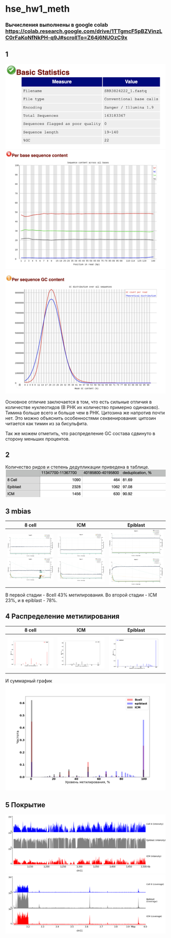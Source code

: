 # hse_hw1_meth
### Вычисления выполнены в google colab https://colab.research.google.com/drive/1TTgmcF5pBZVinzLC0rFaKoNfNkPH-q9J#scrollTo=Z64j6NUOzC9x

## 1
![](img/1q.png)
![](img/2q.png)
![](img/3q.png)
 
Основное отличие заключается в том, что есть сильные отличия в количестве нуклеотидов (В РНК их количество примерно одинаково). Тимина больше всего и больше чем в РНК. Цитозина же напротив почти нет. Это можно объяснить особенностями секвенирования: цитозин читается как тимин из за бисульфита.

Так же можем отметить, что распределение GC состава сдвинуто в сторону меньших процентов.

## 2
Количество ридов и степень дедупликации приведена в таблице.
![](img/img1.png)

## 3 mbias
8 cell |	ICM |  Epiblast
-|-|-
![](img/4.png) |	![](img/2.png) |	![](img/3.png)

В первой стадии - 8cell 43% метилирования. Во второй стадии -  ICM 23%, и в epiblast - 78%.

## 4 Распределение метилирования

8 cell |	ICM |  Epiblast
-|-|-
![](img/8cell.png) |	![](img/ICM.png) |	![](img/epiblast.png)


И суммарный график 
![](img/sum.png)

## 5 Покрытие
![](img/image_cov.png)
![](img/img_cov2.png)
